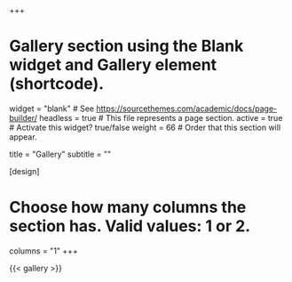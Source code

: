 +++
# Gallery section using the Blank widget and Gallery element (shortcode).
widget = "blank"  # See https://sourcethemes.com/academic/docs/page-builder/
headless = true  # This file represents a page section.
active = true  # Activate this widget? true/false
weight = 66  # Order that this section will appear.

title = "Gallery"
subtitle = ""

[design]
  # Choose how many columns the section has. Valid values: 1 or 2.
  columns = "1"
+++

{{< gallery >}}
